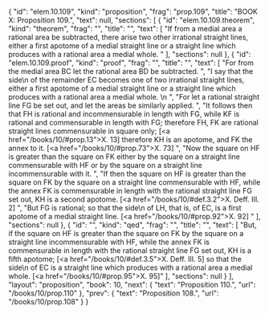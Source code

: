 {
  "id": "elem.10.109",
  "kind": "proposition",
  "frag": "prop.109",
  "title": "BOOK X: Proposition 109.",
  "text": null,
  "sections": [
    {
      "id": "elem.10.109.theorem",
      "kind": "theorem",
      "frag": "",
      "title": "",
      "text": [
        "If from a medial area a rational area be subtracted, there arise two other irrational straight lines, either a first apotome of a medial straight line or a straight line which produces with a rational area a medial whole. "
      ],
      "sections": null
    },
    {
      "id": "elem.10.109.proof",
      "kind": "proof",
      "frag": "",
      "title": "",
      "text": [
        "For from the medial area BC let the rational area BD be subtracted. ",
        "I say that the <quote>side</quote>\n of the remainder EC becomes one of two irrational straight lines, either a first apotome of a medial straight line or a straight line which produces with a rational area a medial whole. \n      ",
        "For let a rational straight line FG be set out, and let the areas be similarly applied. ",
        "It follows then that FH is rational and incommensurable in length with FG, while KF is rational and commensurable in length with FG; therefore FH, FK are rational straight lines commensurable in square only; [<a href=\"/books/10/#prop.13\">X. 13</a>] therefore KH is an apotome, and FK the annex to it. [<a href=\"/books/10/#prop.73\">X. 73</a>] ",
        "Now the square on HF is greater than the square on FK either by the square on a straight line commensurable with HF or by the square on a straight line incommensurable with it. ",
        "If then the square on HF is greater than the square on FK by the square on a straight line commensurable with HF, while the annex FK is commensurable in length with the rational straight line FG set out, KH is a second apotome. [<a href=\"/books/10/#def.3.2\">X. Deff. III. 2</a>] ",
        "But FG is rational; so that the <quote>side</quote>\n of LH, that is, of EC, is a first apotome of a medial straight line. [<a href=\"/books/10/#prop.92\">X. 92</a>] "
      ],
      "sections": null
    },
    {
      "id": "",
      "kind": "qed",
      "frag": "",
      "title": "",
      "text": [
        "But, if the square on HF is greater than the square on FK by the square on a straight line incommensurable with HF, while the annex FK is commensurable in length with the rational straight line FG set out, KH is a fifth apotome; [<a href=\"/books/10/#def.3.5\">X. Deff. III. 5</a>] so that the <quote>side</quote>\n of EC is a straight line which produces with a rational area a medial whole. [<a href=\"/books/10/#prop.95\">X. 95</a>]"
      ],
      "sections": null
    }
  ],
  "layout": "proposition",
  "book": 10,
  "next": {
    "text": "Proposition 110.",
    "url": "/books/10/prop.110"
  },
  "prev": {
    "text": "Proposition 108.",
    "url": "/books/10/prop.108"
  }
}
